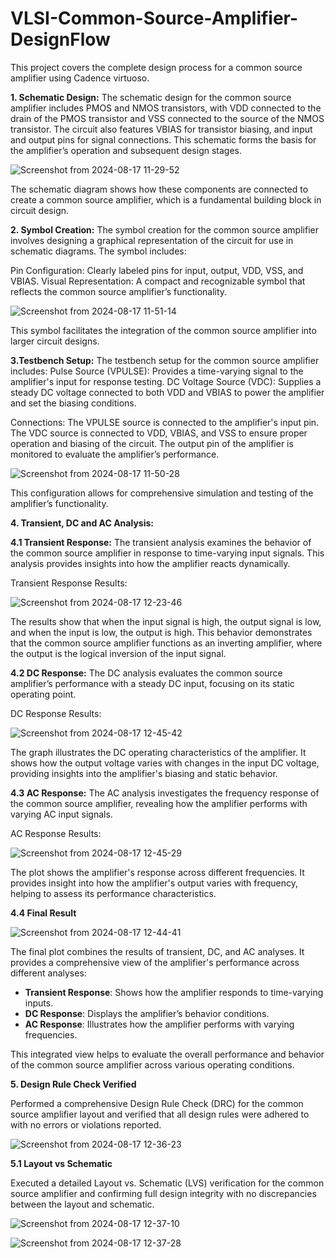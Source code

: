 # VLSI-Common-Source-Amplifier-DesignFlow
This project covers the complete design process for a common source amplifier using Cadence virtuoso. 

**1. Schematic Design:**
The schematic design for the common source amplifier includes PMOS and NMOS transistors, with VDD connected to the drain of the PMOS transistor and VSS connected to the source of the NMOS transistor. The circuit also features VBIAS for transistor biasing, and input and output pins for signal connections. This schematic forms the basis for the amplifier’s operation and subsequent design stages.



![Screenshot from 2024-08-17 11-29-52](https://github.com/user-attachments/assets/b8c5d70d-84dc-414f-bffc-27b9d5d46932)


The schematic diagram shows how these components are connected to create a common source amplifier, which is a fundamental building block in circuit design.

**2. Symbol Creation:**
The symbol creation for the common source amplifier involves designing a graphical representation of the circuit for use in schematic diagrams. The symbol includes:

Pin Configuration: Clearly labeled pins for input, output, VDD, VSS, and VBIAS.
Visual Representation: A compact and recognizable symbol that reflects the common source amplifier’s functionality.


![Screenshot from 2024-08-17 11-51-14](https://github.com/user-attachments/assets/5daf0b5a-56d1-4fc7-af12-fb62fd5fa268)




This symbol facilitates the integration of the common source amplifier into larger circuit designs.


**3.Testbench Setup:**
The testbench setup for the common source amplifier includes:
Pulse Source (VPULSE): Provides a time-varying signal to the amplifier's input for response testing.
DC Voltage Source (VDC): Supplies a steady DC voltage connected to both VDD and VBIAS to power the amplifier and set the biasing conditions.

Connections: The VPULSE source is connected to the amplifier's input pin. The VDC source is connected to VDD, VBIAS, and VSS to ensure proper operation and biasing of the circuit. The output pin of the amplifier is monitored to evaluate the amplifier’s performance.



![Screenshot from 2024-08-17 11-50-28](https://github.com/user-attachments/assets/fcfddccb-a819-4fcb-9ffe-9cf8cc5e2997)


This configuration allows for comprehensive simulation and testing of the amplifier’s functionality.

**4. Transient, DC and AC Analysis:**

**4.1 Transient Response:**
The transient analysis examines the behavior of the common source amplifier in response to time-varying input signals. This analysis provides insights into how the amplifier reacts dynamically.

Transient Response Results:

![Screenshot from 2024-08-17 12-23-46](https://github.com/user-attachments/assets/5ece9ba5-2ed4-43c6-b83f-84e6f5a3fa83)


The results show that when the input signal is high, the output signal is low, and when the input is low, the output is high. This behavior demonstrates that the common source amplifier functions as an inverting amplifier, where the output is the logical inversion of the input signal.

**4.2 DC Response:**
The DC analysis evaluates the common source amplifier’s performance with a steady DC input, focusing on its static operating point.

DC Response Results:


![Screenshot from 2024-08-17 12-45-42](https://github.com/user-attachments/assets/4f531111-3114-4e46-b85f-163e0c789a3b)


The graph illustrates the DC operating characteristics of the amplifier. It shows how the output voltage varies with changes in the input DC voltage, providing insights into the amplifier's biasing and static behavior.

**4.3 AC Response:**
The AC analysis investigates the frequency response of the common source amplifier, revealing how the amplifier performs with varying AC input signals.

AC Response Results:


![Screenshot from 2024-08-17 12-45-29](https://github.com/user-attachments/assets/3b6b70c7-4483-4291-95ae-a94fabc43163)

The plot shows the amplifier's response across different frequencies. It provides insight into how the amplifier's output varies with frequency, helping to assess its performance characteristics.

**4.4 Final Result**


![Screenshot from 2024-08-17 12-44-41](https://github.com/user-attachments/assets/2078b44d-a0dc-4e8c-b36c-d68d45705b37)



The final plot combines the results of transient, DC, and AC analyses. It provides a comprehensive view of the amplifier's performance across different analyses:
- **Transient Response**: Shows how the amplifier responds to time-varying inputs.
- **DC Response**: Displays the amplifier’s behavior conditions.
- **AC Response**: Illustrates how the amplifier performs with varying frequencies.

This integrated view helps to evaluate the overall performance and behavior of the common source amplifier across various operating conditions.


**5. Design Rule Check Verified**

Performed a comprehensive Design Rule Check (DRC) for the common source amplifier layout and verified that all design rules were adhered to with no errors or violations reported.



![Screenshot from 2024-08-17 12-36-23](https://github.com/user-attachments/assets/c99d7fbf-c5c8-4a81-8797-4e91323136f6)



**5.1 Layout vs Schematic**

Executed a detailed Layout vs. Schematic (LVS) verification for the common source amplifier and confirming full design integrity with no discrepancies between the layout and schematic.

![Screenshot from 2024-08-17 12-37-10](https://github.com/user-attachments/assets/70e882ef-cc9a-4cfb-8cb2-7e0a2c429e18)



![Screenshot from 2024-08-17 12-37-28](https://github.com/user-attachments/assets/94338561-7465-4211-a14c-c526777f839a)

